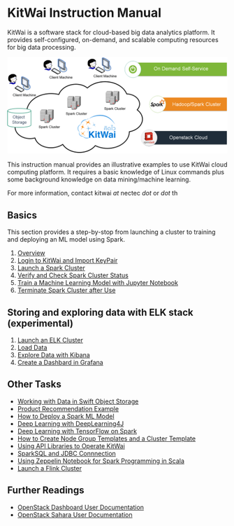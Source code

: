 # KitWai Instruction Manual

KitWai is a software stack for cloud-based big data analytics platform. It provides self-configured, on-demand, and scalable computing resources for big data processing.

<img src="kitwai.png" width="600">

This instruction manual provides an illustrative examples to use KitWai cloud computing platform. It requires a basic knowledge of Linux commands plus some background knowledge on data mining/machine learning.

For more information, contact kitwai _at_ nectec _dot_ or _dot_ th

## Basics
This section provides a step-by-stop from launching a cluster to training and deploying an ML model using Spark. 
1. [Overview](overview.md)
2. [Login to KitWai and Import KeyPair](login/login.md)
3. [Launch a Spark Cluster](launchcluster/launchcluster.md)
4. [Verify and Check Spark Cluster Status](status/status.md)
5. [Train a Machine Learning Model with Jupyter Notebook](jupyter/jupyter.md)
6. [Terminate Spark Cluster after Use](terminate/terminate.md)

## Storing and exploring data with ELK stack (experimental)
1. [Launch an ELK Cluster](elk/launchcluster.md)
2. [Load Data](elk/loaddata.md)
3. [Explore Data with Kibana](elk/kibana.md)
4. [Create a Dashbard in Grafana](elk/grafana.md)

## Other Tasks
- [Working with Data in Swift Object Storage](swift/swift.md)
- [Product Recommendation Example](als/als.md)
- [How to Deploy a Spark ML Model](deploy/deploy.md)
- [Deep Learning with DeepLearning4J](dl4j/dl4j.md)
- [Deep Learning with TensorFlow on Spark](tensorflow_on_spark/tensorflow_on_spark.md)
- [How to Create Node Group Templates and a Cluster Template](create_template/create_template.md)
- [Using API Libraries to Operate KitWai](apis/apis.md)
- [SparkSQL and JDBC Connnection](sparksql/sparksql.md)
- [Using Zeppelin Notebook for Spark Programming in Scala](zeppelin/zeppelin.md)
- [Launch a Flink Cluster](launchflink/launchflink.md)

## Further Readings

- [OpenStack Dashboard User Documentation](https://docs.openstack.org/horizon/pike/user/)
- [OpenStack Sahara User Documentation](https://docs.openstack.org/sahara/latest/user/index.html)
